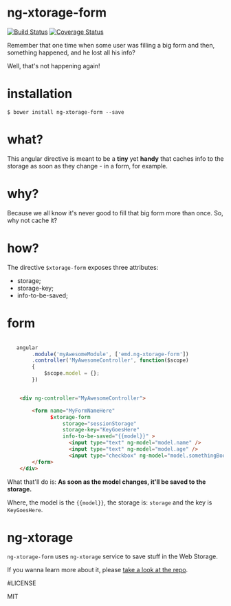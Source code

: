 # ng-xtorage-form

[![Build Status](https://travis-ci.org/ericmdantas/ng-xtorage-form.svg?branch=master)](https://travis-ci.org/ericmdantas/ng-xtorage-form)
[![Coverage Status](https://coveralls.io/repos/ericmdantas/ng-xtorage-form/badge.svg?branch=master)](https://coveralls.io/r/ericmdantas/ng-xtorage-form?branch=master)

Remember that one time when some user was filling a big form and then, something happened, and he lost all his info?

Well, that's not happening again!

# installation

```
$ bower install ng-xtorage-form --save
```


# what?

This angular directive is meant to be a **tiny** yet **handy** that caches info to the storage as soon as they change - in a form, for example.


# why?

Because we all know it's never good to fill that big form more than once. So, why not cache it?


# how?

The directive ```$xtorage-form``` exposes three attributes:


- storage;
- storage-key;
- info-to-be-saved;


# form

```javascript

   angular
        .module('myAwesomeModule', ['emd.ng-xtorage-form'])
        .controller('MyAwesomeController', function($scope)
        {
            $scope.model = {};
        })
```

```html

    <div ng-controller="MyAwesomeController">

        <form name="MyFormNameHere"
              $xtorage-form
                  storage="sessionStorage"
                  storage-key="KeyGoesHere"
                  info-to-be-saved="{{model}}" >
                    <input type="text" ng-model="model.name" />
                    <input type="text" ng-model="model.age" />
                    <input type="checkbox" ng-model="model.somethingBoolean" />
        </form>
    </div>
```


What that'll do is: **As soon as the model changes, it'll be saved to the storage.**

Where, the model is the ```{{model}}```, the storage is: ```storage``` and the key is ```KeyGoesHere```.

# ng-xtorage

```ng-xtorage-form``` uses ```ng-xtorage``` service to save stuff in the Web Storage.

If you wanna learn more about it, please [take a look at the repo](https://github.com/ericmdantas/ng-xtorage).

#LICENSE

MIT
